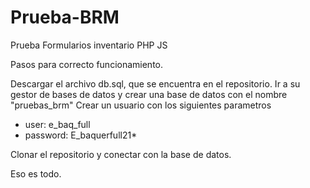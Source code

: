# Prueba-BRM
Prueba Formularios inventario PHP JS

Pasos para correcto funcionamiento.

Descargar el archivo db.sql, que se encuentra en el repositorio.
Ir a su gestor de bases de datos y crear una base de datos con el nombre "pruebas_brm"
Crear un usuario con los siguientes parametros

- user: e_baq_full
- password: E_baquerfull21*

Clonar el repositorio y conectar con la base de datos.

Eso es todo.
